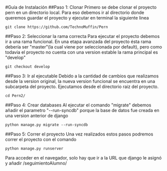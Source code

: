 #Guía de Instalación
##Paso 1: Clonar
Primero se debe clonar el proyecto pern en un directorio local. Para eso debemos ir al directorio donde queremos guardar el proyecto y ejecutar en terminal la siguiente linea
```
git clone https://github.com/TechnoMuffin/Pern
```
##Paso 2: Seleccionar la rama correcta
Para ejecutar el proyecto debemos ir a una rama funcional. En una etapa avanzada del proyecto ésta rama debería ser "master"(la cual viene por seleccionada por default), pero como todavia el proyecto no cuenta con una version estable la rama principal es "develop"
```
git checkout develop
```
##Paso 3: Ir al ejecutable
Debido a la cantidad de cambios que realizamos desde la version original, la nueva version funcional se encuentra en una subcarpeta del proyecto. Ejecutamos desde el directorio raiz del proyecto.
```
cd Pern2/
```
##Paso 4: Crear databases
Al ejecutar el comando "migrate" debemos añadir el parametro "--run-syncdb" porque la base de datos fue creada en una version anterior de django
```
python manage.py migrate --run-syncdb
```
##Paso 5: Correr el proyecto
Una vez realizados estos pasos podremos correr el proyecto con el comando
```
python manage.py runserver
```
Para acceder en el navegador, solo hay que ir a la URL que django le asignó y añadir /seguimientoAlumno/
